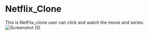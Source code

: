 # Netflix_Clone
This is NetFlix_clone user can click and watch the movie and series.
![Screenshot (5)](https://user-images.githubusercontent.com/79249131/123123305-5c94b600-d464-11eb-8df1-6fbe735863ad.png)
